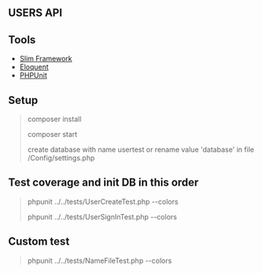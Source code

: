 ## USERS API

## Tools
* [Slim Framework](http://www.slimframework.com/docs/v4/)
* [Eloquent](https://laravel.com/docs/5.8/eloquent)
* [PHPUnit](https://phpunit.readthedocs.io/en/8.4/)

## Setup

> <p>composer install</p>
> <p>composer start</p>
> <p>create database with name usertest or rename value 'database' in file /Config/settings.php</p>

## Test coverage and init DB in this order

> <p>phpunit ../../tests/UserCreateTest.php --colors</p>
> <p>phpunit ../../tests/UserSignInTest.php --colors</p>

## Custom test

> <p>phpunit ../../tests/NameFileTest.php --colors</p>